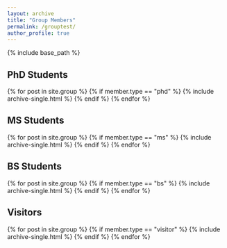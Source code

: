 ```yaml
---
layout: archive
title: "Group Members"
permalink: /grouptest/
author_profile: true
---
```


{% include base_path %}

## PhD Students
{% for post in site.group %}
  {% if member.type == "phd" %}
    {% include archive-single.html %}
  {% endif %}
{% endfor %}

## MS Students
{% for post in site.group %}
  {% if member.type == "ms" %}
    {% include archive-single.html %}
  {% endif %}
{% endfor %}

## BS Students
{% for post in site.group %}
  {% if member.type == "bs" %}
    {% include archive-single.html %}
  {% endif %}
{% endfor %}

## Visitors
{% for post in site.group %}
  {% if member.type == "visitor" %}
    {% include archive-single.html %}
  {% endif %}
{% endfor %}